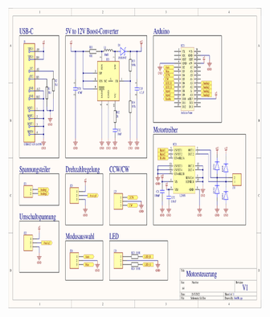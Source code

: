 <a href="https://github.com/Joel05/motorsteuerung/blob/main/hardware/schematic/Schaltplan.pdf"><img src="https://raw.githubusercontent.com/Joel05/motorsteuerung/main/hardware/schematic/Schaltplan-1.png" alt="Schaltplan-1" width="900" height="600"></a>
